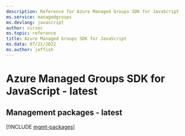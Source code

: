 ```yaml
---
description: Reference for Azure Managed Groups SDK for JavaScript
ms.service: managedgroups
ms.devlang: javascript
author: xirzec
ms.topic: reference
title: Azure Managed Groups SDK for JavaScript
ms.data: 07/21/2022
ms.author: jeffish
---
```

# Azure Managed Groups SDK for JavaScript - latest

## Management packages - latest
[!INCLUDE [mgmt-packages](managed-groups-mgmt-index.md)]